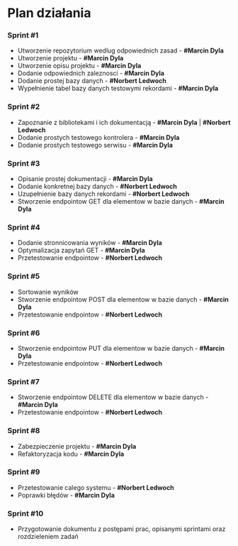 # Plan działania

### **Sprint #1**
* Utworzenie repozytorium wedlug odpowiednich zasad - **#Marcin Dyla**
* Utworzenie projektu - **#Marcin Dyla**
* Utworzenie opisu projektu - **#Marcin Dyla**
* Dodanie odpowiednich zaleznosci - **#Marcin Dyla**
* Dodanie prostej bazy danych - **#Norbert Ledwoch**
* Wypełnienie tabel bazy danych testowymi rekordami - **#Marcin Dyla**

### **Sprint #2**
* Zapoznanie z bibliotekami i ich dokumentacją - **#Marcin Dyla** | **#Norbert Ledwoch**
* Dodanie prostych testowego kontrolera - **#Marcin Dyla**
* Dodanie prostych testowego serwisu - **#Marcin Dyla**

### **Sprint #3**
* Opisanie prostej dokumentacji - **#Marcin Dyla**
* Dodanie konkretnej bazy danych - **#Norbert Ledwoch**
* Uzupełnienie bazy danych rekordami - **#Norbert Ledwoch**
* Stworzenie endpointow GET dla elementow w bazie danych - **#Marcin Dyla**

### **Sprint #4**
* Dodanie stronnicowania wyników - **#Marcin Dyla**
* Optymalizacja zapytań GET - **#Marcin Dyla**
* Przetestowanie endpointow - **#Norbert Ledwoch**

### **Sprint #5**
* Sortowanie wyników
* Stworzenie endpointow POST dla elementow w bazie danych - **#Marcin Dyla**
* Przetestowanie endpointow - **#Norbert Ledwoch**

### **Sprint #6**
* Stworzenie endpointow PUT dla elementow w bazie danych - **#Marcin Dyla**
* Przetestowanie endpointow - **#Norbert Ledwoch**

### **Sprint #7**
* Stworzenie endpointow DELETE dla elementow w bazie danych - **#Marcin Dyla**
* Przetestowanie endpointow - **#Norbert Ledwoch**

### **Sprint #8**
* Zabezpieczenie projektu - **#Marcin Dyla**
* Refaktoryzacja kodu - **#Marcin Dyla**

### **Sprint #9**
* Przetestowanie calego systemu - **#Norbert Ledwoch**
* Poprawki błędów - **#Marcin Dyla**

### **Sprint #10**
* Przygotowanie dokumentu z postępami prac, opisanymi sprintami oraz rozdzieleniem zadań
